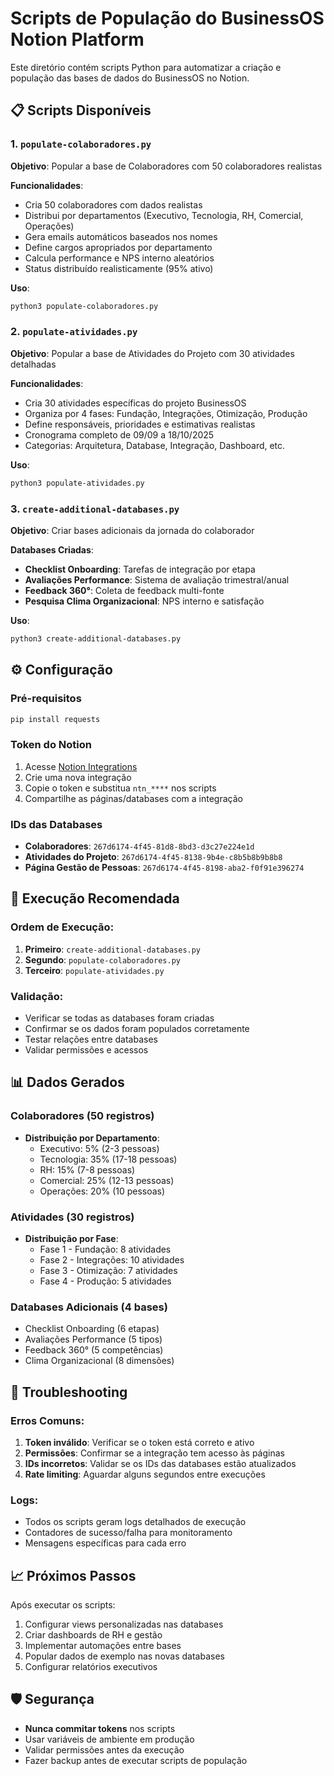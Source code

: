 # Scripts de População do BusinessOS Notion Platform

Este diretório contém scripts Python para automatizar a criação e população das bases de dados do BusinessOS no Notion.

## 📋 Scripts Disponíveis

### 1. `populate-colaboradores.py`
**Objetivo**: Popular a base de Colaboradores com 50 colaboradores realistas

**Funcionalidades**:
- Cria 50 colaboradores com dados realistas
- Distribui por departamentos (Executivo, Tecnologia, RH, Comercial, Operações)
- Gera emails automáticos baseados nos nomes
- Define cargos apropriados por departamento
- Calcula performance e NPS interno aleatórios
- Status distribuído realisticamente (95% ativo)

**Uso**:
```bash
python3 populate-colaboradores.py
```

### 2. `populate-atividades.py`
**Objetivo**: Popular a base de Atividades do Projeto com 30 atividades detalhadas

**Funcionalidades**:
- Cria 30 atividades específicas do projeto BusinessOS
- Organiza por 4 fases: Fundação, Integrações, Otimização, Produção
- Define responsáveis, prioridades e estimativas realistas
- Cronograma completo de 09/09 a 18/10/2025
- Categorias: Arquitetura, Database, Integração, Dashboard, etc.

**Uso**:
```bash
python3 populate-atividades.py
```

### 3. `create-additional-databases.py`
**Objetivo**: Criar bases adicionais da jornada do colaborador

**Databases Criadas**:
- **Checklist Onboarding**: Tarefas de integração por etapa
- **Avaliações Performance**: Sistema de avaliação trimestral/anual
- **Feedback 360°**: Coleta de feedback multi-fonte
- **Pesquisa Clima Organizacional**: NPS interno e satisfação

**Uso**:
```bash
python3 create-additional-databases.py
```

## ⚙️ Configuração

### Pré-requisitos
```bash
pip install requests
```

### Token do Notion
1. Acesse [Notion Integrations](https://www.notion.so/my-integrations)
2. Crie uma nova integração
3. Copie o token e substitua `ntn_****` nos scripts
4. Compartilhe as páginas/databases com a integração

### IDs das Databases
- **Colaboradores**: `267d6174-4f45-81d8-8bd3-d3c27e224e1d`
- **Atividades do Projeto**: `267d6174-4f45-8138-9b4e-c8b5b8b9b8b8`
- **Página Gestão de Pessoas**: `267d6174-4f45-8198-aba2-f0f91e396274`

## 🚀 Execução Recomendada

### Ordem de Execução:
1. **Primeiro**: `create-additional-databases.py`
2. **Segundo**: `populate-colaboradores.py`
3. **Terceiro**: `populate-atividades.py`

### Validação:
- Verificar se todas as databases foram criadas
- Confirmar se os dados foram populados corretamente
- Testar relações entre databases
- Validar permissões e acessos

## 📊 Dados Gerados

### Colaboradores (50 registros)
- **Distribuição por Departamento**:
  - Executivo: 5% (2-3 pessoas)
  - Tecnologia: 35% (17-18 pessoas)
  - RH: 15% (7-8 pessoas)
  - Comercial: 25% (12-13 pessoas)
  - Operações: 20% (10 pessoas)

### Atividades (30 registros)
- **Distribuição por Fase**:
  - Fase 1 - Fundação: 8 atividades
  - Fase 2 - Integrações: 10 atividades
  - Fase 3 - Otimização: 7 atividades
  - Fase 4 - Produção: 5 atividades

### Databases Adicionais (4 bases)
- Checklist Onboarding (6 etapas)
- Avaliações Performance (5 tipos)
- Feedback 360° (5 competências)
- Clima Organizacional (8 dimensões)

## 🔧 Troubleshooting

### Erros Comuns:
1. **Token inválido**: Verificar se o token está correto e ativo
2. **Permissões**: Confirmar se a integração tem acesso às páginas
3. **IDs incorretos**: Validar se os IDs das databases estão atualizados
4. **Rate limiting**: Aguardar alguns segundos entre execuções

### Logs:
- Todos os scripts geram logs detalhados de execução
- Contadores de sucesso/falha para monitoramento
- Mensagens específicas para cada erro

## 📈 Próximos Passos

Após executar os scripts:
1. Configurar views personalizadas nas databases
2. Criar dashboards de RH e gestão
3. Implementar automações entre bases
4. Popular dados de exemplo nas novas databases
5. Configurar relatórios executivos

## 🛡️ Segurança

- **Nunca commitar tokens** nos scripts
- Usar variáveis de ambiente em produção
- Validar permissões antes da execução
- Fazer backup antes de executar scripts de população
